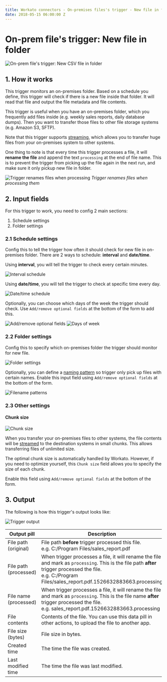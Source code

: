 ```yaml
---
title: Workato connectors - On-premises files's trigger - New file in folder
date: 2018-05-15 06:00:00 Z
---
```



# On-prem file's trigger: New file in folder

![On-prem file's trigger: New CSV file in folder](/assets/images/connectors/on-prem-files/trigger-new-file.png)

## 1. How it works
This trigger monitors an on-premises folder. Based on a schedule you define, this trigger will check if there is a new file inside that folder. It will read that file and output the file metadata and file contents.

This trigger is useful when you have an on-premises folder, which you frequently add files inside (e.g. weekly sales reports, daily database dumps). Then you want to transfer those files to other file storage systems (e.g. Amazon S3, SFTP).

Note that this trigger supports [streaming](https://docs.workato.com/features/file-streaming.html), which allows you to transfer huge files from your on-premises system to other systems.

One thing to note is that every time this trigger processes a file, it will **rename the file** and append the text `processing` at the end of file name. This is to prevent the trigger from picking up the file again in the next run, and make sure it only pickup new file in folder.

![Trigger renames files when processing](/assets/images/connectors/on-prem-files/trigger-file-processing.gif)
*Trigger renames files when processing them*

## 2. Input fields
For this trigger to work, you need to config 2 main sections:
1. Schedule settings
2. Folder settings

### 2.1 Schedule settings
Config this to tell the trigger how often it should check for new file in on-premises folder. There are 2 ways to schedule: **interval** and **date/time**.

Using **interval**, you will tell the trigger to check every certain minutes.

![Interval schedule](/assets/images/connectors/on-prem-files/trigger-interval.png)

Using **date/time**, you will tell the trigger to check at specific time every day.

![Date/time schedule](/assets/images/connectors/on-prem-files/trigger-schedule.png)

Optionally, you can choose which days of the week the trigger should check. Use `Add/remove optional fields` at the bottom of the form to add this.

![Add/remove optional fields](/assets/images/connectors/on-prem-files/add-remove-optional-fields.png)
![Days of week](/assets/images/connectors/on-prem-files/trigger-schedule-days.png)

### 2.2 Folder settings
Config this to specify which on-premises folder the trigger should monitor for new file.

![Folder settings](/assets/images/connectors/on-prem-files/trigger-folder-settings.png)

Optionally, you can define a [naming pattern](https://docs.workato.com/features/wildcard.html) so trigger only pick up files with certain names. Enable this input field using `Add/remove optional fields` at the bottom of the form.

 ![Filename patterns](/assets/images/connectors/on-prem-files/filename-patterns.png)

### 2.3 Other settings
#### Chunk size
![Chunk size](/assets/images/connectors/on-prem-files/chunk-size.png)

When you transfer your on-premises files to other systems, the file contents will be [streamed](https://docs.workato.com/features/file-streaming.html) to the destination systems in small chunks. This allows transferring files of unlimited size.

The optimal chunk size is automatically handled by Workato. However, if you need to optimize yourself, this `Chunk size` field allows you to specify the size of each chunk.

Enable this field using `Add/remove optional fields` at the bottom of the form.

## 3. Output
The following is how this trigger's output looks like:

![Trigger output](/assets/images/connectors/on-prem-files/trigger-file-output.png)

| Output pill | Description |
|---|---|
| File path (original) | File path **before** trigger processed this file. <br> e.g. C:/Program Files/sales_report.pdf |
| File path (processed) | When trigger processes a file, it will rename the file and mark as `processing`. This is the file path **after** trigger processed the file. <br> e.g. C:/Program Files/sales_report.pdf.1526632883663.processing |
| File name (processed) | When trigger processes a file, it will rename the file and mark as `processing`. This is the file name **after** trigger processed the file. <br> e.g. sales_report.pdf.1526632883663.processing |
| File contents | Contents of the file. You can use this data pill in other actions, to upload the file to another app. |
| File size (bytes) | File size in bytes. |
| Created time | The time the file was created. |
| Last modified time | The time the file was last modified. |
